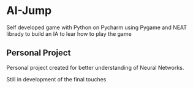 # AI-Jump
Self developed game with Python on Pycharm using Pygame and NEAT librady to build an IA to lear how to play the game

## Personal Project

Personal project created for better understanding of Neural Networks.

Still in development of  the final touches
